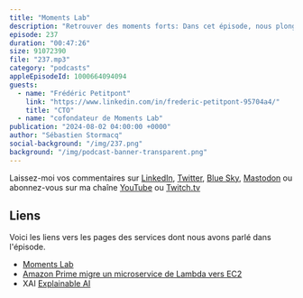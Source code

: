 ```yaml
---
title: "Moments Lab"
description: "Retrouver des moments forts: Dans cet épisode, nous plongeons dans l'univers fascinant de Moments Lab, une entreprise spécialisée dans la redécouverte de moments forts à partir d'archives d'images ou de sons. Que ce soit pour des événements sportifs ou des actualités, Moments Lab permet d'accéder rapidement à ce contenu précieux pour une utilisation interne ou externe, sur les réseaux sociaux par exemple.\nNous abordons l'importance de cette technologie pour diverses audiences : les sponsors, les journalistes et agences de presse, et bien d'autres. Au programme, une discussion approfondie sur le fonctionnement de cette solution innovante : des algorithmes d'apprentissage machine utilisés, aux orchestrateurs, en passant par les bases de données.\nRejoignez-nous pour découvrir comment Moments Lab transforme la façon dont nous accédons et utilisons les archives audiovisuelles!"
episode: 237
duration: "00:47:26"
size: 91072390
file: "237.mp3"
category: "podcasts"
appleEpisodeId: 1000664094094
guests:
  - name: "Frédéric Petitpont"
    link: "https://www.linkedin.com/in/frederic-petitpont-95704a4/"
    title: "CTO"
  - name: "cofondateur de Moments Lab"
publication: "2024-08-02 04:00:00 +0000"
author: "Sébastien Stormacq"
social-background: "/img/237.png"
background: "/img/podcast-banner-transparent.png"
---
```


Laissez-moi vos commentaires sur [LinkedIn](https://www.linkedin.com/in/sebastienstormacq/), [Twitter](https://twitter.com/sebsto), [Blue Sky](https://bsky.app/profile/sebsto.bsky.social), [Mastodon](https://awscommunity.social/@sebsto) ou abonnez-vous sur ma chaîne [YouTube](https://www.youtube.com/sebsto) ou [Twitch.tv](https://www.twitch.tv/sebAWS)

## Liens

Voici les liens vers les pages des services dont nous avons parlé dans l'épisode.

- [Moments Lab](https://www.momentslab.com/)
- [Amazon Prime migre un microservice de Lambda vers EC2](https://www.primevideotech.com/video-streaming/scaling-up-the-prime-video-audio-video-monitoring-service-and-reducing-costs-by-90)
- XAI [Explainable AI](https://en.wikipedia.org/wiki/Explainable_artificial_intelligence)

